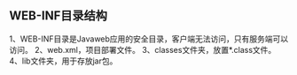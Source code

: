 ## WEB-INF目录结构
  1、WEB-INF目录是Javaweb应用的安全目录，客户端无法访问，只有服务端可以访问。
  2、web.xml，项目部署文件。
  3、classes文件夹，放置*.class文件。
  4、lib文件夹，用于存放jar包。

